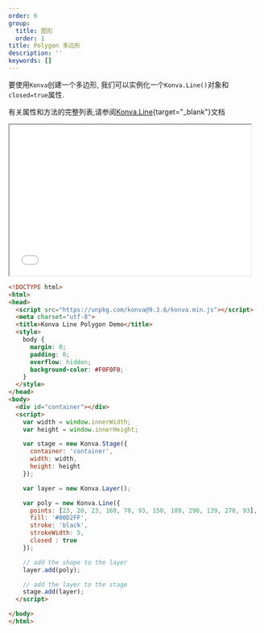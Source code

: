 ```yaml
---
order: 6
group:
  title: 图形
  order: 1
title: Polygon 多边形
description: ''
keywords: []
---
```

要使用`Konva`创建一个多边形, 我们可以实例化一个`Konva.Line()`对象和`closed=true`属性.

有关属性和方法的完整列表,请参阅[Konva.Line](https://konvajs.github.io/api/Konva.Line.html){target="_blank"}文档

<iframe src="/downloads/code/shapes/Line_-_Polygon.html" style="width: 50vw;height:300px;"></iframe>

```html
<!DOCTYPE html>
<html>
<head>
  <script src="https://unpkg.com/konva@9.3.6/konva.min.js"></script>
  <meta charset="utf-8">
  <title>Konva Line Polygon Demo</title>
  <style>
    body {
      margin: 0;
      padding: 0;
      overflow: hidden;
      background-color: #F0F0F0;
    }
  </style>
</head>
<body>
  <div id="container"></div>
  <script>
    var width = window.innerWidth;
    var height = window.innerHeight;

    var stage = new Konva.Stage({
      container: 'container',
      width: width,
      height: height
    });

    var layer = new Konva.Layer();

    var poly = new Konva.Line({
      points: [23, 20, 23, 160, 70, 93, 150, 109, 290, 139, 270, 93],
      fill: '#00D2FF',
      stroke: 'black',
      strokeWidth: 5,
      closed : true
    });

    // add the shape to the layer
    layer.add(poly);

    // add the layer to the stage
    stage.add(layer);
  </script>

</body>
</html>
```